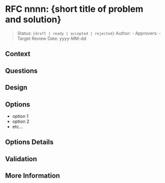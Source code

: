 # RFC nnnn: {short title of problem and solution}


> Status: `{draft | ready | accepted | rejected}`
> Author: -
> Approvers: -
> Target Review Date: yyyy-MM-dd

## Context
<!-- Describe the context and problem statement, e.g., 
in free form using two to three sentences or in the form of an illustrative story. -->

## Questions
<!-- This is an optional element. Feel free to remove. -->
<!-- question and point you want to draw attention to -->


## Design
<!-- Describe the design, include diagrams and provide examples -->


## Options
<!-- This is an optional element. Feel free to remove. -->
<!-- A list of options that you considered -->

- option 1
- option 2
- etc…

## Options Details
<!-- This is an optional element. Feel free to remove. -->
<!-- Go into details of options -->


## Validation
<!-- This is an optional element. Feel free to remove. -->
<!-- describe how the implementation is validated. -->


## More Information
<!-- This is an optional element. Feel free to remove. -->

<!-- 
You might want to provide additional information about:
 - prior decisions, implementation, references
 - links to other RFCs or discussions
 -->

